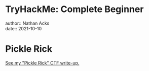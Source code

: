 # TryHackMe: Complete Beginner

author:: Nathan Acks  
date:: 2021-10-10

# Pickle Rick

[See my "Pickle Rick" CTF write-up.](../notes/tryhackme-pickle-rick.md)
